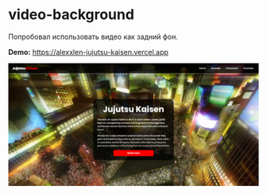 # video-background

Попробовал использовать видео как задний фон.

**Demo:** https://alexxlen-jujutsu-kaisen.vercel.app

![Demo](image.png)
